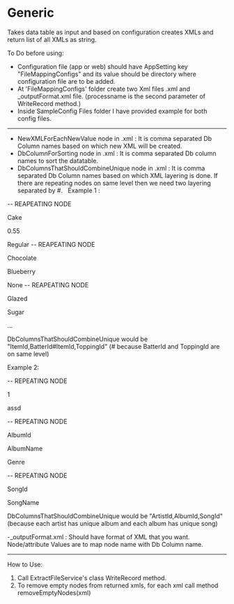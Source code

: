 # Generic
Takes data table as input and based on configuration creates XMLs and return list of all XMLs as string.

To Do before using: 
- Configuration file (app or web) should have AppSetting key "FileMappingConfigs" and its value should be directory where configuration file are to be added.
- At 'FileMappingConfigs' folder create two Xml files <processname>.xml and <processname>_outputFormat.xml file. (processname is the second parameter of WriteRecord method.)
- Inside SampleConfig Files folder I have provided example for both config files.

-----------------------------------------------------------------------------------------------------------------------------------
- NewXMLForEachNewValue node in <processname>.xml : It is comma separated Db Column names based on which new XML will be created.
- DbColumnForSorting node in <processname>.xml : It is comma separated Db column names to sort the datatable.
- DbColumnsThatShouldCombineUnique node in <processname>.xml :  It is comma separated Db Column names based on which XML layering is done. If there are repeating nodes on same level then we need two layering separated by #.
  
  Example 1 : 
<items>
	
<item id="0001" type="donut"> -- REAPEATING NODE
		
<name>Cake</name>
		
<ppu>0.55</ppu>
		
<batters>
			
<batter id="1001">Regular</batter> -- REAPEATING NODE
			
<batter id="1002">Chocolate</batter>
			
<batter id="1003">Blueberry</batter>
		
</batters>
		
<topping id="5001">None</topping> -- REAPEATING NODE
		
<topping id="5002">Glazed</topping>
		
<topping id="5005">Sugar</topping>		
	
</item>
	
...

</items>
DbColumnsThatShouldCombineUnique would be "ItemId,BatterId#ItemId,ToppingId" (# because BatterId and ToppingId are on same level)

Example 2:
<Root>
	
<artists>
		
<artist>  -- REPEATING NODE
			
<Id>1</Id>
			
<Name>assd</Name>
			
<Albums>
			    
<Album>   -- REPEATING NODE
          			
<id>AlbumId</id>
          			
<Name>AlbumName</Name>
          			
<Genre>Genre</Genre>
				         
<Songs>
            				
<Song>  -- REPEATING NODE
              				  
<Id>SongId</Id>
              				  
<Name>SongName</Name>
            				
</Song>
       			   
</Songs>
			    
</Album>
			
</Albums>
		
</artist>
	
</artists>

</Root>

DbColumnsThatShouldCombineUnique would be "ArtistId,AlbumId,SongId" (because each artist has unique album and each album has unique song)
  
 -<processname>_outputFormat.xml : Should have format of XML that you want. Node/attribute Values are to map node name with Db Column name.

-----------------------------------------------------------------------------------------------------------------------------------

How to Use:
1. Call ExtractFileService's class WriteRecord method.
2. To remove empty nodes from returned xmls, for each xml call method removeEmptyNodes(xml)

